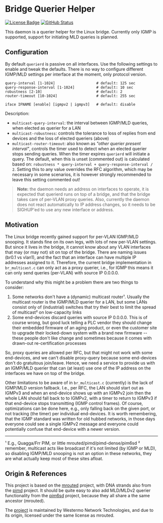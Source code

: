 Bridge Querier Helper
=====================
[![License Badge][]][License] [![GitHub Status][]][GitHub]

This daemon is a querier helper for the Linux bridge.  Currently only
IGMP is supported, support for initiating MLD queries is planned.


Configuration
-------------

By default `querierd` is passive on all interfaces.  Use the following
settings to enable and tweak the defaults.  There is no way to configure
different IGMP/MLD settings per interface at the moment, only protocol
version.

    query-interval [1-1024]                   # default: 125 sec
    query-response-interval [1-1024]          # default: 10 sec
    robustness [2-10]                         # default: 2
    router-timeout [10-1024]                  # default: 255 sec
    
    iface IFNAME [enable] [igmpv2 | igmpv3]   # default: disable

Description:

  * `multicast-query-interval`: the interval between IGMP/MLD queries,
    when elected as querier for a LAN
  * `multicast-robustness`: controls the tolerance to loss of replies
    from end devices and the loss of elected queriers (above)
  * `multicast-router-timeout`: also known as *"other querier present
    interval"*, controls the timer used to detect when an elected
    querier stops sending queries.  When the timer expires `querierd`
    will initiate a query.  The default, when this is unset (commented
    out) is calculated based on: `robustness * query-interval +
    query-response-interval / 2`.  Setting this to any value overrides
    the RFC algorithm, which may be necessary in some scenarios, it is
    however strongly recommended to leave this setting commented out!

> **Note:** the daemon needs an address on interfaces to operate, it is
> expected that querierd runs on top of a bridge, and that the bridge
> takes care of per-VLAN proxy queries.  Also, currently the daemon does
> not react automatically to IP address changes, so it needs to be
> SIGHUP'ed to use any new interface or address.


Motivation
----------

The Linux bridge recently gained support for per-VLAN IGMP/MLD snooping.
It stands fine on its own legs, with lots of new per-VLAN settings.  But
since it lives in the bridge, it cannot know about any VLAN interfaces
that may (or may not) sit on top of the bridge.  There are naming issues
(br0.1 vs vlan1), and the fact that an interface can have multiple IP
addresses assigned to it.  Therefore, the current bridge implementation
in `br_multicast.c` can only act as a proxy querier, i.e., for IGMP this
means it can only send queries (per-VLAN) with source IP 0.0.0.0.

To understand why this might be a problem there are two things to
consider:

  1. Some networks don't have a (dynamic) multicast router¹.  Usually the
     multicast router is the IGMP/MLD querier for a LAN, but some LANs
     consist only of (industrial) switches that try their best to limit
     the spread of multicast² on low-capacity links
  2. Some end-devices discard queries with source IP 0.0.0.0.  This is
     of course wrong, but good luck telling a PLC vendor they should
     change their embedded firmware of an aging product, or even the
     customer site to upgrade their locked-down system with a brand new
     firmware -- these people don't like change and sometimes because it
     comes with drawn-out re-certification processes

So, proxy queries are allowed per RFC, but that might not work with some
end-devices, and we can't disable proxy-query because some end-devices
don't do gratuitous join/leave.  Hence, we need a service to provide us
with an IGMP/MLD querier that can (at least) use one of the IP address
on the interfaces we have on top of the bridge.

Other limitations to be aware of in `br_multicast.c` (currently) is the
lack of IGMP/MLD version fallback.  I.e., per RFC, the LAN should start
out as IGMPv3 and when an end-device shows up with an IGMPv2 join then
the whole LAN should fall back to to IGMPv2, with a timer to return to
IGMPv3 if that end-device stops transmitting (IGMP control frames).  Of
course, optimizations can be done here, e.g., only falling back on the
given port, or not tracking (the timer) per individual end-devices.  It
is worth remembering, that the IGMP standard was written for old hubbed
networks, in those days everyone could see a single IGMPv2 message and
everyone could potentially confuse that end-device with a newer version.

_____
¹ E.g., Quagga/Frr PIM, or little mrouted/pimd/pimd-dense/pim6sd
² remember, multicast acts like broadcast if it's not limited (by IGMP
  or MLD), so disabling IGMP/MLD snooping is not an option in these
  networks, they are what actually keep most of these sites afloat.


Origin & References
-------------------

This project is based on the [mrouted][] project, with DNA strands also from
the [pimd][] project.  It should be quite easy to also add MLD/MLDv2 querier
functionality from the [pim6sd][] project, because they all share a the same
ancestor (mrouted).

The [project][1] is maintained by Westermo Network Technologies, and due to
its origin, licensed under the same license as mrouted.

[1]:             https://github.com/westermo/querierd/
[GitHub]:        https://github.com/westermo/querierd/actions/workflows/build.yml/
[GitHub Status]: https://github.com/westermo/querierd/actions/workflows/build.yml/badge.svg
[License]:       http://www.openbsd.org/cgi-bin/cvsweb/src/usr.sbin/mrouted/LICENSE
[License Badge]: https://img.shields.io/badge/License-BSD%203--Clause-blue.svg
[mrouted]:       https://github.com/troglobit/mrouted/
[pimd]:          https://github.com/troglobit/pimd/
[pim6sd]:        https://github.com/troglobit/pim6sd/
